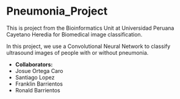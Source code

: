 # Pneumonia_Project

This is project from the Bioinformatics Unit at Universidad Peruana Cayetano Heredia for Biomedical image classification.

In this project, we use a Convolutional Neural Network to classify ultrasound images of people with or without pneumonia.

* **Collaborators:**
 * Josue Ortega Caro 
 * Santiago Lopez 
 * Franklin Barrientos 
 * Ronald Barrientos 
